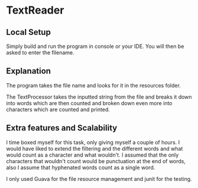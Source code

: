 # TextReader

## Local Setup
Simply build and run the program in console or your IDE. You will then be asked to enter the filename.

## Explanation
The program takes the file name and looks for it in the resources folder. 

The TextProcessor takes the inputted string from the file and breaks it down into words which are then counted 
and broken down even more into characters which are counted and printed.

## Extra features and Scalability
I time boxed myself for this task, only giving myself a couple of hours. 
I would have liked to extend the filtering and the different words and what would count as a character and what wouldn't. 
I assumed that the only characters that wouldn't count would be punctuation at the end of words, also I assume that hyphenated words count as a single word.

I only used Guava for the file resource management and junit for the testing.

